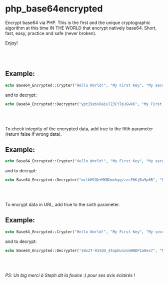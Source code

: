 # php_base64encrypted
Encrypt base64 via PHP. This is the first and the unique cryptographic algorithm at this time IN THE WORLD that encrypt natively base64. Short, fast, easy, practice and safe (never broken).

Enjoy!

<br><br>

## Example: 

```php
echo Base64_Encrypted::Crypter("Hello World!", "My First Key", "My second Key", "My third Key");
``` 
 and to decrypt:

```php
echo Base64_Encrypted::Decrypter("yptI9z6vBaiu7Z3CY7pJGwk6", "My First Key", "My second Key", "My third Key");
```

<br><br>
 
 To check integrity of the encrypted data, add true to the fifth parameter (return false if wrong data).
 
## Example:
 
```php
echo Base64_Encrypted::Crypter("Hello World!", "My First Key", "My second Key", "My third Key", true);
```
and to decrypt:

```php
echo Base64_Encrypted::Decrypter("mclbMCQk+MKBUmehyq/zzcF6KjBa9p6R", "My First Key", "My second Key", "My third Key", true);
```

<br><br>  

To encrypt data in URL, add true to the sixth parameter.

## Example:

```php
echo Base64_Encrypted::Crypter("Hello World!", "My First Key", "My second Key", "My third Key", true, true);
```
and to decrypt:

```php
echo Base64_Encrypted::Decrypter("sWx2T-01SQU_44opUunzsmWNDP1a0ex7", "My First Key", "My second Key", "My third Key", true, true);
```




<br><br>



*PS: Un big merci à Steph dit la fouine :) pour ses avis éclairés !*
